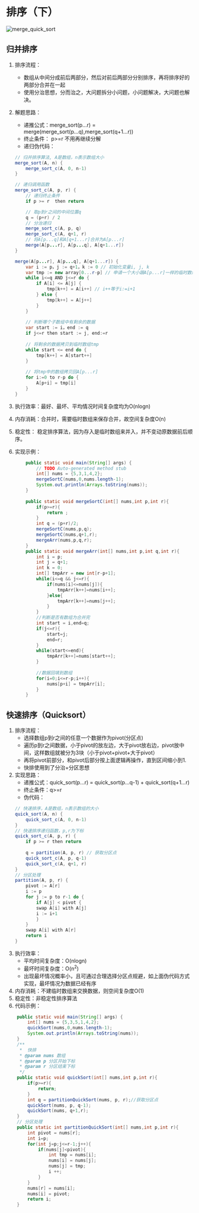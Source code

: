 # 排序（下）
![merge_quick_sort](images/merge_quick_sort.png)
## 归并排序
1. 排序流程：
    + 数组从中间分成前后两部分，然后对前后两部分分别排序，再将排序好的两部分合并在一起
    + 使用分治思想，分而治之，大问题拆分小问题，小问题解决，大问题也解决。
2. 解题思路：
    + 递推公式：merge_sort(p...r) = merge(merge_sort(p...q),merge_sort(q+1...r))
    + 终止条件： p>=r 不用再继续分解 
    + 递归伪代码：
    ```java 
    // 归并排序算法, A是数组，n表示数组大小
    merge_sort(A, n) {
        merge_sort_c(A, 0, n-1)
    }

    // 递归调用函数
    merge_sort_c(A, p, r) {
        // 递归终止条件
        if p >= r  then return

        // 取p到r之间的中间位置q
        q = (p+r) / 2
        // 分治递归
        merge_sort_c(A, p, q)
        merge_sort_c(A, q+1, r)
        // 将A[p...q]和A[q+1...r]合并为A[p...r]
        merge(A[p...r], A[p...q], A[q+1...r])
    }

    merge(A[p...r], A[p...q], A[q+1...r]) {
        var i := p，j := q+1，k := 0 // 初始化变量i, j, k
        var tmp := new array[0...r-p] // 申请一个大小跟A[p...r]一样的临时数组
        while i<=q AND j<=r do {
            if A[i] <= A[j] {
                tmp[k++] = A[i++] // i++等于i:=i+1
            } else {
                tmp[k++] = A[j++]
            }
        }
        
        // 判断哪个子数组中有剩余的数据
        var start := i，end := q
        if j<=r then start := j, end:=r
        
        // 将剩余的数据拷贝到临时数组tmp
        while start <= end do {
            tmp[k++] = A[start++]
        }
        
        // 将tmp中的数组拷贝回A[p...r]
        for i:=0 to r-p do {
            A[p+i] = tmp[i]
        }
    } 
    ```
3. 执行效率：最好、最坏、平均情况时间复杂度均为O(nlogn)

4. 内存消耗：合并时，需要临时数组来保存合并，故空间复杂度O(n)

5. 稳定性： 稳定排序算法，因为存入是临时数组来并入，并不变动原数据前后顺序。
6. 实现示例：
    ```java
        public static void main(String[] args) {
            // TODO Auto-generated method stub
            int[] nums = {5,3,1,4,2};
            mergeSortC(nums,0,nums.length-1); 
            System.out.println(Arrays.toString(nums));
        }
        
        public static void mergeSortC(int[] nums,int p,int r){
            if(p>=r){
                return ;
            }
            int q = (p+r)/2; 
            mergeSortC(nums,p,q);
            mergeSortC(nums,q+1,r);
            mergeArr(nums,p,q,r);
        }
        public static void mergeArr(int[] nums,int p,int q,int r){
            int i = p;
            int j = q+1;
            int k = 0;
            int[] tmpArr = new int[r-p+1];
            while(i<=q && j<=r){
                if(nums[i]<=nums[j]){
                    tmpArr[k++]=nums[i++];
                }else{
                    tmpArr[k++]=nums[j++];
                }
            } 
            //判断是否有数组为合并完
            int start = i,end=q;
            if(j<=r){
                start=j;
                end=r;
            }
            while(start<=end){
                tmpArr[k++]=nums[start++];
            }
            
            //数据回填到数组
            for(i=0;i<=r-p;i++){
                nums[p+i] = tmpArr[i];
            }
        }
    ```

## 快速排序（Quicksort）
1. 排序流程：
    + 选择数组p到r之间的任意一个数据作为pivot(分区点)
    + 遍历p到r之间数据，小于pivot的放左边，大于pivot放右边，pivot放中间，这样数组就被分为3块（小于pivot+pivot+大于pivot）
    + 再将pivot前部分，和pivot后部分按上面逻辑再操作，直到区间缩小到1.
    + 快排使用到了分治+分区思想
2. 实现思路：
    + 递推公式：quick_sort(p…r) = quick_sort(p…q-1) + quick_sort(q+1…r)
    + 终止条件：q>=r
    + 伪代码：
    ```java 
    // 快速排序，A是数组，n表示数组的大小
    quick_sort(A, n) {
        quick_sort_c(A, 0, n-1)
    }
    // 快速排序递归函数，p,r为下标
    quick_sort_c(A, p, r) {
        if p >= r then return
        
        q = partition(A, p, r) // 获取分区点
        quick_sort_c(A, p, q-1)
        quick_sort_c(A, q+1, r)
    } 
    // 分区处理
    partition(A, p, r) {
        pivot := A[r]
        i := p
        for j := p to r-1 do {
            if A[j] < pivot {
            swap A[i] with A[j]
            i := i+1
            }
        }
        swap A[i] with A[r]
        return i
    }
    ```
3. 执行效率： 
    + 平均时间复杂度：O(nlogn)
    + 最坏时间复杂度：O(n<sup>2</sup>)
    + 出现最坏情况概率小，且可通过合理选择分区点规避，如上面伪代码方式实现，最坏情况为数据已经有序
4. 内存消耗：不建临时数组来交换数据，则空间复杂度O(1)
5. 稳定性：非稳定性排序算法
6. 代码示例：
```java
	public static void main(String[] args) { 
		int[] nums = {5,3,5,1,4,2}; 
		quickSort(nums,0,nums.length-1);
		System.out.println(Arrays.toString(nums));
	}
	/**
	 *  快排
	 * @param nums 数组
	 * @param p 分区开始下标
	 * @param r 分区结束下标
	 */
	public static void quickSort(int[] nums,int p,int r){
		if(p>=r){
			return;
		}
		int q = partitionQuickSort(nums, p, r);//获取分区点
		quickSort(nums, p, q-1);
		quickSort(nums, q+1,r); 
	}
	// 分区处理
	public static int partitionQuickSort(int[] nums,int p,int r){
		int pivot = nums[r];
		int i=p;
		for(int j=p;j<=r-1;j++){
			if(nums[j]<pivot){
				int tmp = nums[i];
				nums[i] = nums[j];
				nums[j] = tmp;
				i ++;
			}
		}
		nums[r] = nums[i];
		nums[i] = pivot;
		return i;
	}
```